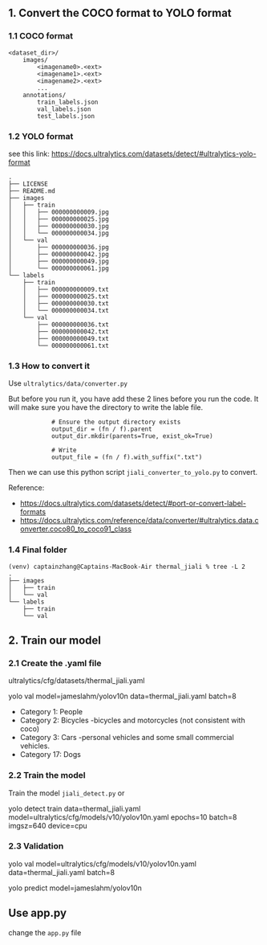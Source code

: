 ## 1. Convert the COCO format to YOLO format

### 1.1 COCO format

```
<dataset_dir>/
    images/
        <imagename0>.<ext>
        <imagename1>.<ext>
        <imagename2>.<ext>
        ...
    annotations/
        train_labels.json
        val_labels.json
        test_labels.json
```

### 1.2 YOLO format

see this link: https://docs.ultralytics.com/datasets/detect/#ultralytics-yolo-format

```
.
├── LICENSE
├── README.md
├── images
│   ├── train
│   │   ├── 000000000009.jpg
│   │   ├── 000000000025.jpg
│   │   ├── 000000000030.jpg
│   │   └── 000000000034.jpg
│   └── val
│       ├── 000000000036.jpg
│       ├── 000000000042.jpg
│       ├── 000000000049.jpg
│       └── 000000000061.jpg
└── labels
    ├── train
    │   ├── 000000000009.txt
    │   ├── 000000000025.txt
    │   ├── 000000000030.txt
    │   └── 000000000034.txt
    └── val
        ├── 000000000036.txt
        ├── 000000000042.txt
        ├── 000000000049.txt
        └── 000000000061.txt
```

### 1.3 How to convert it

Use `ultralytics/data/converter.py`

But before you run it, you have add these 2 lines before you run the code. It will make sure you have the directory to write the lable file.

```
            # Ensure the output directory exists
            output_dir = (fn / f).parent
            output_dir.mkdir(parents=True, exist_ok=True)
  
            # Write
            output_file = (fn / f).with_suffix(".txt")
```

Then we can use this python script `jiali_converter_to_yolo.py` to convert.

Reference:

- https://docs.ultralytics.com/datasets/detect/#port-or-convert-label-formats
- https://docs.ultralytics.com/reference/data/converter/#ultralytics.data.converter.coco80_to_coco91_class

### 1.4 Final folder

```
(venv) captainzhang@Captains-MacBook-Air thermal_jiali % tree -L 2
.
├── images
│   ├── train
│   └── val
└── labels
    ├── train
    └── val
```

## 2. Train our model

### 2.1 Create the .yaml file

ultralytics/cfg/datasets/thermal_jiali.yaml

yolo val model=jameslahm/yolov10n data=thermal_jiali.yaml batch=8			

- Category 1:  People
- Category 2:  Bicycles -bicycles and motorcycles (not consistent with coco)
- Category 3:  Cars -personal vehicles and some small commercial vehicles.
- Category 17:  Dogs

### 2.2 Train the model

Train the model `jiali_detect.py`
or

yolo detect train data=thermal_jiali.yaml model=ultralytics/cfg/models/v10/yolov10n.yaml epochs=10 batch=8 imgsz=640 device=cpu

### 2.3 Validation

yolo val model=ultralytics/cfg/models/v10/yolov10n.yaml data=thermal_jiali.yaml batch=8

yolo predict model=jameslahm/yolov10n

## Use app.py

change the `app.py` file
